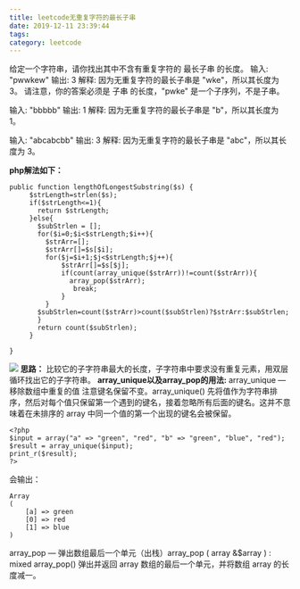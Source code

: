 ```yaml
---
title: leetcode无重复字符的最长子串
date: 2019-12-11 23:39:44
tags:
category: leetcode
---
```


给定一个字符串，请你找出其中不含有重复字符的 最长子串 的长度。
输入: "pwwkew"
输出: 3
解释: 因为无重复字符的最长子串是 "wke"，所以其长度为 3。
     请注意，你的答案必须是 子串 的长度，"pwke" 是一个子序列，不是子串。

输入: "bbbbb"
输出: 1
解释: 因为无重复字符的最长子串是 "b"，所以其长度为 1。

输入: "abcabcbb"
输出: 3 
解释: 因为无重复字符的最长子串是 "abc"，所以其长度为 3。

**php解法如下：**
 ```
 public function lengthOfLongestSubstring($s) {
      $strLength=strlen($s);
      if($strLength<=1){
        return $strLength;
      }else{
        $subStrlen = [];
        for($i=0;$i<$strLength;$i++){
          $strArr=[];
          $strArr[]=$s[$i];
          for($j=$i+1;$j<$strLength;$j++){
              $strArr[]=$s[$j];
              if(count(array_unique($strArr))!=count($strArr)){
                array_pop($strArr);
                 break;
              }
          }
        $subStrlen=count($strArr)>count($subStrlen)?$strArr:$subStrlen;
        }  
        return count($subStrlen);
      }
      
}

```
![](https://www.blog.starmoon.tech/img/draft.png)
**思路：**
比较它的子字符串最大的长度，子字符串中要求没有重复元素，用双层循环找出它的子字符串。
**array_unique以及array_pop的用法:**
array_unique — 移除数组中重复的值
注意键名保留不变。array_unique() 先将值作为字符串排序，然后对每个值只保留第一个遇到的键名，接着忽略所有后面的键名。这并不意味着在未排序的 array 中同一个值的第一个出现的键名会被保留。
```
<?php
$input = array("a" => "green", "red", "b" => "green", "blue", "red");
$result = array_unique($input);
print_r($result);
?>
```
会输出：
```
Array
(
    [a] => green
    [0] => red
    [1] => blue
)
```

array_pop — 弹出数组最后一个单元（出栈）array_pop ( array &$array ) : mixed
array_pop() 弹出并返回 array 数组的最后一个单元，并将数组 array 的长度减一。